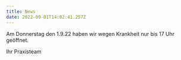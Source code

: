 ```yaml
---
title: News
date: 2022-09-01T14:02:41.257Z
---
```

Am Donnerstag den 1.9.22 haben wir wegen Krankheit nur bis 17 Uhr geöffnet.

Ihr Praxisteam
